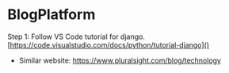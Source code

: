 # BlogPlatform

Step 1: Follow VS Code tutorial for django. [https://code.visualstudio.com/docs/python/tutorial-django]()

- Similar website: https://www.pluralsight.com/blog/technology
